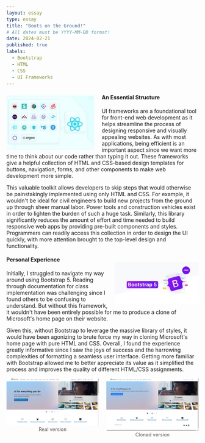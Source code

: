 ```yaml
---
layout: essay
type: essay
title: "Boots on the Ground!"
# All dates must be YYYY-MM-DD format!
date: 2024-02-21
published: true
labels:
  - Bootstrap
  - HTML
  - CSS
  - UI Frameworks
---
```

<!-- Padding for space between sections-->
<div>
    <p class="pt-1"></p>
</div>

<div style="float: left; margin-right: 20px; padding-top: 10px">
  <img width="230px" class="rounded" src="/essays/img/boots-on-the-ground/ui_frameworks.jpg"> 
</div>

#### An Essential Structure
UI frameworks are a foundational tool for front-end web development as it helps streamline the process of designing responsive and visually appealing websites. As with most applications, being efficient is an important aspect since we want more time to think about our code rather than typing it out. These frameworks give a helpful collection of HTML and CSS-based design templates for buttons, navigation, forms, and other components to make web development more simple. 

This valuable toolkit allows developers to skip steps that would otherwise be painstakingly implemented using only HTML and CSS. For example, it wouldn't be ideal for civil engineers to build new projects from the ground up through sheer manual labor. Power tools and construction vehicles exist in order to lighten the burden of such a huge task. Similarly, this library significantly reduces the amount of effort and time needed to build responsive web apps by providing pre-built components and styles. Programmers can readily access this collection in order to design the UI quickly, with more attention brought to the top-level design and functionality. 

<!-- Padding for space between sections-->
<div>
    <p class="pt-1"></p>
</div>

<div style="float: right; margin-left: 15px; padding-top: 20px">
  <img width="220px" class="rounded" src="/essays/img/boots-on-the-ground/bootstrap_5.png"> 
</div>

#### Personal Experience
Initially, I struggled to navigate my way around using Bootstrap 5. Reading through documentation for class implementation was challenging since I found others to be confusing to understand. But without this framework, it wouldn't have been entirely possible for me to produce a clone of Microsoft's home page on their website. 

Given this, without Bootstrap to leverage the massive library of styles, it would have been agonizing to brute force my way in cloning Microsoft's home page with pure HTML and CSS. Overall, I found the experience greatly informative since I saw the joys of success and the harrowing complexities of formatting a seamless user interface. Getting more familiar with Bootstrap allowed me to better appreciate its value as it simplified the process and improves the quality of different HTML/CSS assignments. 

<!-- Padding for space between sections-->
<div>
    <p class="pt-3"></p>
</div>

<div style="display: flex; justify-content: center; gap: 20px; margin-top: 10px;">
  <figure style="text-align: center; margin: 0;">
    <a href="/essays/img/boots-on-the-ground/real microsoft.PNG" target="_blank" rel="noopener">
      <img
        width="550"
        class="rounded"
        src="/essays/img/boots-on-the-ground/real microsoft.PNG"
        alt="Real version">
    </a>
    <figcaption style="font-size: 0.9em; color: #555;">
      Real version
    </figcaption>
  </figure>

  <figure style="text-align: center; margin: 0;">
    <a href="/essays/img/boots-on-the-ground/microsoft clone.PNG" target="_blank" rel="noopener">
      <img
        width="550"
        class="rounded"
        src="/essays/img/boots-on-the-ground/microsoft clone.PNG"
        alt="Cloned version">
    </a>
    <figcaption style="font-size: 0.9em; color: #555;">
      Cloned version
    </figcaption>
  </figure>
</div>
